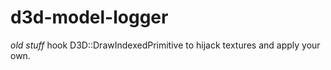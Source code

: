 # d3d-model-logger
_old stuff_ hook D3D::DrawIndexedPrimitive to hijack textures and apply your own.
